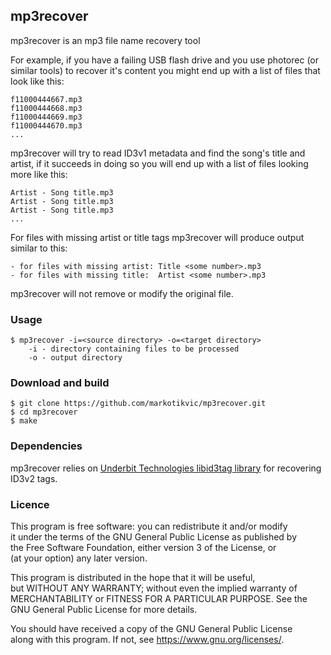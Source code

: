 ## mp3recover
mp3recover is an mp3 file name recovery tool

For example, if you have a failing USB flash drive and you use photorec (or similar tools)
to recover it's content you might end up with a list of files that look like this:

	f11000444667.mp3
	f11000444668.mp3
	f11000444669.mp3
	f11000444670.mp3
	...

mp3recover will try to read ID3v1 metadata and find the song's title and artist, if it succeeds in
doing so you will end up with a list of files looking more like this:

	Artist - Song title.mp3
	Artist - Song title.mp3
	Artist - Song title.mp3
	...

For files with missing artist or title tags mp3recover will produce output similar to this:

	- for files with missing artist: Title <some number>.mp3
	- for files with missing title:  Artist <some number>.mp3
	
mp3recover will not remove or modify the original file.

### Usage
	$ mp3recover -i=<source directory> -o=<target directory>
		-i - directory containing files to be processed
		-o - output directory

### Download and build
	$ git clone https://github.com/markotikvic/mp3recover.git
	$ cd mp3recover
	$ make

### Dependencies
mp3recover relies on [Underbit Technologies libid3tag library](https://www.underbit.com/products/mad/) for recovering ID3v2 tags.

### Licence
This program is free software: you can redistribute it and/or modify  
it under the terms of the GNU General Public License as published by  
the Free Software Foundation, either version 3 of the License, or  
(at your option) any later version.  
  
This program is distributed in the hope that it will be useful,  
but WITHOUT ANY WARRANTY; without even the implied warranty of  
MERCHANTABILITY or FITNESS FOR A PARTICULAR PURPOSE.  See the  
GNU General Public License for more details.  
  
You should have received a copy of the GNU General Public License  
along with this program.  If not, see <https://www.gnu.org/licenses/>.  
